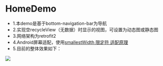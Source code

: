 # HomeDemo
* 1.本demo是基于bottom-navigation-bar为导航
* 2.实现空recycleView（无数据）时显示的视图，可设置为动态图或静态图
* 3.网络架构为retrofit2
* 4.Android屏幕适配，使用[smallestWidth 限定符 适配原理](https://www.jianshu.com/p/1302ad5a4b04)
* 5.目前的整体效果如下：

![](https://github.com/Tomdogs/HomeDemo/raw/master/picture/1573437776524.gif)
